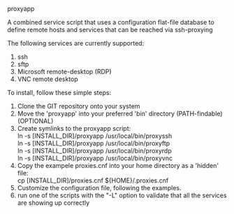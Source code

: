 proxyapp

A combined service script that uses a configuration flat-file database
to define remote hosts and services that can be reached via ssh-proxying

The following services are currently supported:  
1. ssh  
2. sftp  
3. Microsoft remote-desktop (RDP)  
4. VNC remote desktop  


To install, follow these simple steps:  
1. Clone the GIT repository onto your system  
2. Move the 'proxyapp' into your preferred 'bin' directory (PATH-findable)  (OPTIONAL)  
3. Create symlinks to the proxyapp script:  
    ln -s [INSTALL_DIR]/proxyapp /usr/local/bin/proxyssh  
    ln -s [INSTALL_DIR]/proxyapp /usr/local/bin/proxyftp  
    ln -s [INSTALL_DIR]/proxyapp /usr/local/bin/proxyrdp  
    ln -s [INSTALL_DIR]/proxyapp /usr/local/bin/proxyvnc  
4. Copy the exampele proxies.cnf into your home directory as a 'hidden' file:  
    cp [INSTALL_DIR]/proxies.cnf ${HOME}/.proxies.cnf  
5. Customize the configuration file, following the examples.  
6. run one of the scripts with the "-L" option to validate that all the services are showing up correctly 
